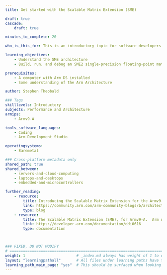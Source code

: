 ```yaml
---
title: Get started with the Scalable Matrix Extension (SME)

draft: true
cascade:
    draft: true

minutes_to_complete: 20

who_is_this_for: This is an introductory topic for software developers who want to learn about Scalable Matrix Extension (SME2) to optimize the processing of matrices.

learning_objectives:
    - Understand the SME architecture
    - Build, run, and debug an SME2 single-precision floating-point matrix multiply example

prerequisites:
    - A computer with Arm DS installed
    - Some understanding of the Arm Architecture

author: Stephen Theobald

### Tags
skilllevels: Introductory
subjects: Performance and Architecture
armips:
    - Armv9-A

tools_software_languages:
    - Coding
    - Arm Development Studio

operatingsystems:
    - Baremetal

### Cross-platform metadata only
shared_path: true
shared_between:
    - servers-and-cloud-computing
    - laptops-and-desktops
    - embedded-and-microcontrollers

further_reading:
    - resource:
        title: Introducing the Scalable Matrix Extension for the Armv9-A Architecture
        link: https://community.arm.com/arm-community-blogs/b/architectures-and-processors-blog/posts/scalable-matrix-extension-armv9-a-architecture
        type: blog
    - resource:
        title: The Scalable Matrix Extension (SME), for Armv9-A.  Arm Architecture Reference Manual Supplement
        link: https://developer.arm.com/documentation/ddi0616
        type: documentation



### FIXED, DO NOT MODIFY
# ================================================================================
weight: 1                       # _index.md always has weight of 1 to order correctly
layout: "learningpathall"       # All files under learning paths have this same wrapper
learning_path_main_page: "yes"  # This should be surfaced when looking for related content. Only set for _index.md of learning path content.
---
```

